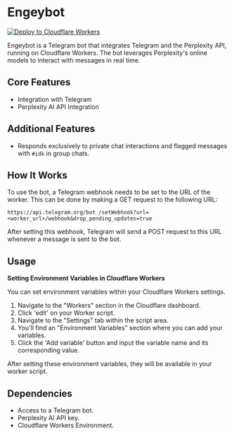# Engeybot

[![Deploy to Cloudflare Workers](https://deploy.workers.cloudflare.com/button)](https://deploy.workers.cloudflare.com/?url=https://github.com/fauzaanu/engeybot-cloudflare)

Engeybot is a Telegram bot that integrates Telegram and the Perplexity API, running on Cloudflare Workers. The bot leverages Perplexity's online models to interact with messages in real time.

## Core Features

- Integration with Telegram
- Perplexity AI API Integration

## Additional Features

- Responds exclusively to private chat interactions and flagged messages with `#idk` in group chats.

## How It Works

To use the bot, a Telegram webhook needs to be set to the URL of the worker. This can be done by making a GET request to the following URL:

```http request
https://api.telegram.org/bot /setWebhook?url=<worker_url>/webhook&drop_pending_updates=true
```

After setting this webhook, Telegram will send a POST request to this URL whenever a message is sent to the bot.

## Usage

**Setting Environment Variables in Cloudflare Workers**

You can set environment variables within your Cloudflare Workers settings.

1. Navigate to the "Workers" section in the Cloudflare dashboard.
2. Click 'edit' on your Worker script.
3. Navigate to the "Settings" tab within the script area.
4. You'll find an "Environment Variables" section where you can add your variables.
5. Click the 'Add variable' button and input the variable name and its corresponding value.

After setting these environment variables, they will be available in your worker script.

## Dependencies

- Access to a Telegram bot.
- Perplexity AI API key.
- Cloudflare Workers Environment.
